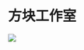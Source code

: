 # 方块工作室
[![](http://www.ziti66.com/ZiTiApi/CreateDongTaiZiTi/?ziti=26.ttf&time=1715230589000)](https://www.luogu.com.cn/problem/T458758)
